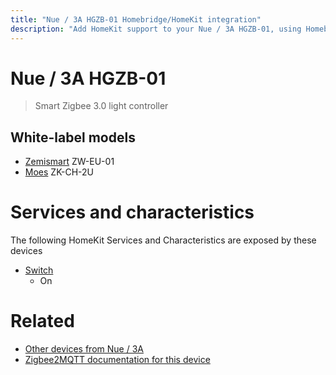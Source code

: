 ```yaml
---
title: "Nue / 3A HGZB-01 Homebridge/HomeKit integration"
description: "Add HomeKit support to your Nue / 3A HGZB-01, using Homebridge, Zigbee2MQTT and homebridge-z2m."
---
```

<!---
This file has been GENERATED using src/docgen/docgen.ts
DO NOT EDIT THIS FILE MANUALLY!
-->
# Nue / 3A HGZB-01
> Smart Zigbee 3.0 light controller


## White-label models
* [Zemismart](../index.md#zemismart) ZW-EU-01
* [Moes](../index.md#moes) ZK-CH-2U

# Services and characteristics
The following HomeKit Services and Characteristics are exposed by
these devices

* [Switch](../../switch.md)
  * On


# Related
* [Other devices from Nue / 3A](../index.md#nue_3a)
* [Zigbee2MQTT documentation for this device](https://www.zigbee2mqtt.io/devices/HGZB-01.html)
